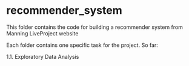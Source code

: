 # recommender_system

This folder contains the code for building a recommender system from Manning LiveProject website

Each folder contains one specific task for the project. So far:

1.1. Exploratory Data Analysis